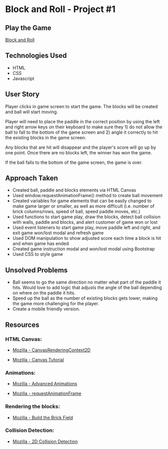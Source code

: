 # Block and Roll - Project #1

## Play the Game

[Block and Roll](https://meganmatthews44.github.io/Block-Roll/)

## Technologies Used

- HTML
- CSS
- Javascript

## User Story

Player clicks in game screen to start the game. The blocks will be created and ball will start moving.

Player will need to place the paddle in the correct position by using the left and right arrow keys on their keyboard to make sure they 1) do not allow the ball to fall to the bottom of the game screen and 2) angle it correctly to hit the existing blocks in the game screen.

Any blocks that are hit will disappear and the player's score will go up by one point. Once there are no blocks left, the winner has won the game. 

If the ball falls to the bottom of the game screen, the game is over. 

## Approach Taken

- Created ball, paddle and blocks elements via HTML Canvas
- Used window.requestAnimationFrame() method to create ball movement
- Created variables for game elements that can be easily changed to make game larger or smaller, as well as more difficult (i.e. number of brick columns/rows, speed of ball, speed paddle moves, etc.)
- Used functions to start game play, draw the blocks, detect ball collision with walls, paddle and blocks, and alert customer of game won or lost 
- Used event listeners to start game play, move paddle left and right, and exit game won/lost modal and refresh game
- Used DOM manipulation to show adjusted score each time a block is hit and when game has ended
- Created game instruction modal and won/lost modal using Bootstrap
- Used CSS to style game

## Unsolved Problems

- Ball seems to go the same direction no matter what part of the paddle it hits. Would love to add logic that adjusts the angle of the ball depending on where on the paddle it hits.
- Speed up the ball as the number of existing blocks gets lower, making the game more challenging for the player. 
- Create a mobile friendly version.

## Resources

### HTML Canvas:

- [Mozilla - CanvasRenderingContext2D](https://developer.mozilla.org/en-US/docs/Web/API/CanvasRenderingContext2D)

- [Mozilla - Canvas Tutorial](https://developer.mozilla.org/en-US/docs/Web/API/Canvas_API/Tutorial)

### Animations:

- [Mozilla - Advanced Animations](https://developer.mozilla.org/en-US/docs/Web/API/Canvas_API/Tutorial/Advanced_animations)

- [Mozilla - requestAnimationFrame](https://developer.mozilla.org/en-US/docs/Web/API/window/requestAnimationFrame)

### Rendering the blocks:

- [Mozilla - Build the Brick Field](https://developer.mozilla.org/en-US/docs/Games/Tutorials/2D_Breakout_game_pure_JavaScript/Build_the_brick_field)

### Collision Detection:

- [Mozilla - 2D Collision Detection](https://developer.mozilla.org/en-US/docs/Games/Techniques/2D_collision_detection#circle_collision)
